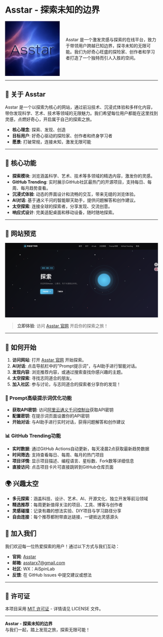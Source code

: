 # Asstar - 探索未知的边界

<div style="display: flex; align-items: center; gap: 20px; flex-wrap: wrap;">
  <img src="./images/logo.jpg" alt="Asstar Logo" style="width: 180px; height: auto; flex: 0 0 auto;">
  <div style="flex: 1; min-width: 300px;">
    Asstar 是一个激发灵感与探索的在线平台，致力于带领用户跨越已知边界，探寻未知的无限可能。我们为好奇心旺盛的探险家、创作者和学习者打造了一个独特而引人入胜的空间。
  </div>
</div>

---

## 🌟 关于 Asstar

Asstar 是一个以探索为核心的网站，通过前沿技术、沉浸式体验和多样化内容，带你发现科学、艺术、技术等领域的无限魅力。我们希望每位用户都能在这里找到灵感，点燃好奇心，开启属于自己的探索之旅。

- **核心理念**: 探索、发现、创造
- **目标用户**: 好奇心驱动的探险家、创作者和终身学习者
- **愿景**: 打破常规，连接未知，激发无限可能

---

## 🚀 核心功能

- **探索模块**: 浏览涵盖科学、艺术、技术等多领域的精选内容，激发你的灵感。
- **GitHub Trending**: 实时展示GitHub社区最热门的开源项目，支持每日、每周、每月趋势查看。
- **沉浸式体验**: 动态的界面设计和流畅的交互，带来无缝的浏览体验。
- **AI对话**: 基于通义千问的智能聊天助手，提供问题解答和创作建议。
- **太空探索**: 连接全球的探索者，分享发现、交流创意。
- **响应式设计**: 完美适配桌面和移动设备，随时随地探索。

---

## 📸 网站预览

![网站截图](./images/website_photo.jpg) <!-- 替换为你的网站截图链接 -->

> **立即体验**: 访问 [Asstar 官网](https://asstar-x.github.io/) 开启你的探索之旅！ <!-- 替换为你的网站链接 -->

---

## 📖 如何开始

1. **访问网站**: 打开 [Asstar 官网](https://asstar-x.github.io/) 开始探索。
2. **AI对话**: 点击导航栏中的"Prompt提示词"，与AI助手进行智能对话。
3. **发现内容**: 浏览推荐内容，或通过搜索查找你感兴趣的主题。
4. **太空探索**: 寻找志同道合的朋友。
5. **加入社区**: 参与讨论，与志同道合的探索者分享你的发现！

### 🤖 Prompt高级提示词优化功能

- **获取API密钥**: 访问[阿里云通义千问控制台](https://dashscope.console.aliyun.com/)获取API密钥
- **配置密钥**: 在提示词页面设置你的API密钥
- **开始对话**: 与AI助手进行实时对话，获得问题解答和创作建议

### 📊 GitHub Trending功能

- **实时数据**: 通过GitHub Actions自动更新，每天凌晨2点获取最新趋势数据
- **时间筛选**: 支持查看每日、每周、每月的热门项目
- **项目详情**: 显示项目描述、编程语言、星标数、Fork数等详细信息
- **直接访问**: 点击项目卡片可直接跳转到GitHub仓库页面

##  🌍 兴趣太空
- **多元探索**：涵盖科技、设计、艺术、AI、开源文化、独立开发等前沿领域
- **精选推荐**：每周更新值得关注的项目、工具、博客与创作者
- **灵感碰撞**：记录有趣的想法实验、DIY项目与学习路径分享
- **自由连接**：每个推荐都附带直达链接，一键抵达灵感源头

## 🤝 加入我们

我们欢迎每一位热爱探索的用户！通过以下方式与我们互动：

- **官网**: [Asstar](https://asstar-x.github.io/)
- **邮箱**: asstarx7@gmail.com
- **社区**: WX：AiSpinLab
- **反馈**: 在 GitHub Issues 中提交建议或想法

---

## 📄 许可证

本项目采用 [MIT 许可证](LICENSE) - 详情请见 LICENSE 文件。

---

**Asstar - 探索未知的边界**  
与我们一起，踏上发现之旅，探索无限可能！
